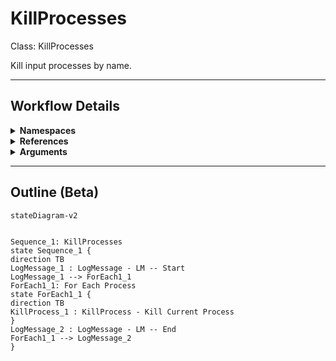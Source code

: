 # KillProcesses
Class: KillProcesses

Kill input processes by name.

<hr />

## Workflow Details
<details>
    <summary>
    <b>Namespaces</b>
    </summary>

    - GlobalConstantsNamespace
- GlobalVariablesNamespace
- System
- System.Activities
- System.Activities.Statements
- System.Collections
- System.Collections.Generic
- System.Collections.ObjectModel
- System.ComponentModel
- System.Diagnostics
- System.Linq
- System.Reflection
- UiPath.Core
- UiPath.Core.Activities


</details>
<details>
    <summary>
    <b>References</b>
    </summary>

    - Microsoft.CSharp
- Microsoft.VisualBasic
- Microsoft.Win32.Primitives
- NPOI
- PresentationFramework
- System
- System.Activities
- System.ComponentModel
- System.ComponentModel.EventBasedAsync
- System.ComponentModel.Primitives
- System.ComponentModel.TypeConverter
- System.Configuration.ConfigurationManager
- System.Console
- System.Core
- System.Data
- System.Data.Common
- System.Diagnostics.Process
- System.Linq
- System.Linq.Expressions
- System.Memory
- System.Memory.Data
- System.ObjectModel
- System.Private.CoreLib
- System.Private.Uri
- System.Reflection.DispatchProxy
- System.Reflection.Metadata
- System.Reflection.TypeExtensions
- System.Runtime.Serialization
- System.Security.Permissions
- System.ServiceModel
- System.ServiceModel.Activities
- System.Xaml
- System.Xml
- System.Xml.Linq
- UiPath.Studio.Constants
- UiPath.System.Activities
- UiPath.System.Activities.Design
- UiPath.System.Activities.ViewModels
- UiPath.Workflow
- WindowsBase


</details>
<details>
    <summary>
    <b>Arguments</b>
    </summary>

    <table><tr><th>Name</th><th>Direction</th><th>Type</th><th>Description</th></tr><tr><td>in_ProcessesToKill</td><td>InArgument</td><td>s:String[]</td><td>An array of Process Names to kill.</td></tr></table>
    
</details>

<hr />

## Outline (Beta)

```mermaid
stateDiagram-v2


Sequence_1: KillProcesses
state Sequence_1 {
direction TB
LogMessage_1 : LogMessage - LM -- Start
LogMessage_1 --> ForEach1_1
ForEach1_1: For Each Process
state ForEach1_1 {
direction TB
KillProcess_1 : KillProcess - Kill Current Process
}
LogMessage_2 : LogMessage - LM -- End
ForEach1_1 --> LogMessage_2
}
```